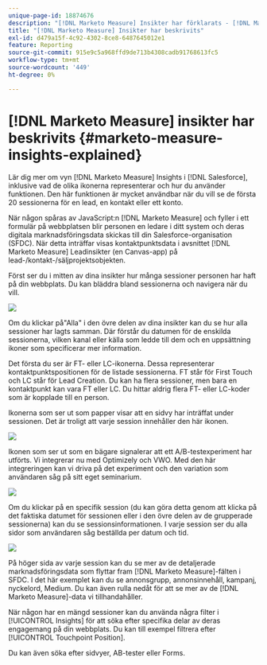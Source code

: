 ```yaml
---
unique-page-id: 18874676
description: "[!DNL Marketo Measure] Insikter har förklarats - [!DNL Marketo Measure]"
title: "[!DNL Marketo Measure] Insikter har beskrivits"
exl-id: d479a15f-4c92-4302-8ce8-6487645012e1
feature: Reporting
source-git-commit: 915e9c5a968ffd9de713b4308cadb91768613fc5
workflow-type: tm+mt
source-wordcount: '449'
ht-degree: 0%

---
```


# [!DNL Marketo Measure] insikter har beskrivits {#marketo-measure-insights-explained}

Lär dig mer om vyn [!DNL Marketo Measure] Insights i [!DNL Salesforce], inklusive vad de olika ikonerna representerar och hur du använder funktionen. Den här funktionen är mycket användbar när du vill se de första 20 sessionerna för en lead, en kontakt eller ett konto.

När någon spåras av JavaScript:n [!DNL Marketo Measure] och fyller i ett formulär på webbplatsen blir personen en ledare i ditt system och deras digitala marknadsföringsdata skickas till din Salesforce-organisation (SFDC). När detta inträffar visas kontaktpunktsdata i avsnittet [!DNL Marketo Measure] Leadinsikter (en Canvas-app) på lead-/kontakt-/säljprojektsobjekten.

Först ser du i mitten av dina insikter hur många sessioner personen har haft på din webbplats. Du kan bläddra bland sessionerna och navigera när du vill.

![](assets/1.png)

Om du klickar på&quot;Alla&quot; i den övre delen av dina insikter kan du se hur alla sessioner har lagts samman. Där förstår du datumen för de enskilda sessionerna, vilken kanal eller källa som ledde till dem och en uppsättning ikoner som specificerar mer information.

Det första du ser är FT- eller LC-ikonerna. Dessa representerar kontaktpunktspositionen för de listade sessionerna. FT står för First Touch och LC står för Lead Creation. Du kan ha flera sessioner, men bara en kontaktpunkt kan vara FT eller LC. Du hittar aldrig flera FT- eller LC-koder som är kopplade till en person.

Ikonerna som ser ut som papper visar att en sidvy har inträffat under sessionen. Det är troligt att varje session innehåller den här ikonen.

![](assets/2.png)

Ikonen som ser ut som en bägare signalerar att ett A/B-testexperiment har utförts. Vi integrerar nu med Optimizely och VWO. Med den här integreringen kan vi driva på det experiment och den variation som användaren såg på sitt eget seminarium.

![](assets/3.png)

Om du klickar på en specifik session (du kan göra detta genom att klicka på det faktiska datumet för sessionen eller i den övre delen av de grupperade sessionerna) kan du se sessionsinformationen. I varje session ser du alla sidor som användaren såg beställda per datum och tid.

![](assets/4.png)

På höger sida av varje session kan du se mer av de detaljerade marknadsföringsdata som flyttar fram [!DNL Marketo Measure]-fälten i SFDC. I det här exemplet kan du se annonsgrupp, annonsinnehåll, kampanj, nyckelord, Medium. Du kan även rulla nedåt för att se mer av de [!DNL Marketo Measure]-data vi tillhandahåller.

När någon har en mängd sessioner kan du använda några filter i [!UICONTROL Insights] för att söka efter specifika delar av deras engagemang på din webbplats. Du kan till exempel filtrera efter [!UICONTROL Touchpoint Position].

Du kan även söka efter sidvyer, AB-tester eller Forms.
